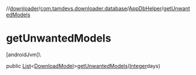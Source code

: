 //[downloader](../../../index.md)/[com.tamdevs.downloader.database](../index.md)/[AppDbHelper](index.md)/[getUnwantedModels](get-unwanted-models.md)

# getUnwantedModels

[androidJvm]\

public [List](https://developer.android.com/reference/kotlin/java/util/List.html)&lt;[DownloadModel](../-download-model/index.md)&gt;[getUnwantedModels](get-unwanted-models.md)([Integer](https://developer.android.com/reference/kotlin/java/lang/Integer.html)days)
